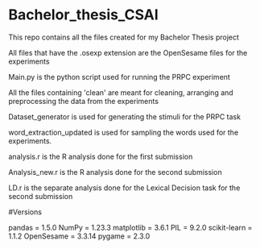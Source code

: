 # Bachelor_thesis_CSAI
This repo contains all the files created for my Bachelor Thesis project

All files that have the .osexp extension are the OpenSesame files for the experiments

Main.py is the python script used for running the PRPC experiment

All the files containing 'clean' are meant for cleaning, arranging and preprocessing the data from the experiments

Dataset_generator is used for generating the stimuli for the PRPC task

word_extraction_updated is used for sampling the words used for the experiments.

analysis.r is the R analysis done for the first submission

Analysis_new.r is the R analysis done for the second submission

LD.r is the separate analysis done for the Lexical Decision task for the second submission



#Versions

pandas = 1.5.0
NumPy = 1.23.3
matplotlib = 3.6.1
PIL = 9.2.0
scikit-learn = 1.1.2
OpenSesame = 3.3.14
pygame = 2.3.0
